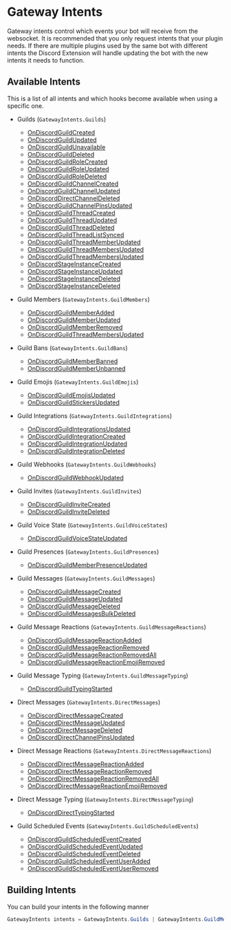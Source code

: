 # Gateway Intents

Gateway intents control which events your bot will receive from the websocket. 
It is recommended that you only request intents that your plugin needs.
If there are multiple plugins used by the same bot with different intents the Discord Extension will handle updating the bot with the new intents it needs to function.

## Available Intents

This is a list of all intents and which hooks become available when using a specific one.

* Guilds (`GatewayIntents.Guilds`)
    * [OnDiscordGuildCreated](Hooks.md#ondiscordguildcreated)
    * [OnDiscordGuildUpdated](Hooks.md#ondiscordguildupdated)
    * [OnDiscordGuildUnavailable](Hooks.md#ondiscordguildunavailable)
    * [OnDiscordGuildDeleted](Hooks.md#ondiscordguildchanneldeleted)
    * [OnDiscordGuildRoleCreated](Hooks.md#ondiscordguildrolecreated)
    * [OnDiscordGuildRoleUpdated](Hooks.md#ondiscordguildroleupdated)
    * [OnDiscordGuildRoleDeleted](Hooks.md#ondiscordguildroledeleted)
    * [OnDiscordGuildChannelCreated](Hooks.md#ondiscordguildchannelcreated)
    * [OnDiscordGuildChannelUpdated](Hooks.md#ondiscordguildchannelupdated)
    * [OnDiscordDirectChannelDeleted](Hooks.md#ondiscordguildchanneldeleted)
    * [OnDiscordGuildChannelPinsUpdated](Hooks.md#ondiscordguildchannelpinsupdated)
    * [OnDiscordGuildThreadCreated](Hooks.md#ondiscordguildthreadcreated)
    * [OnDiscordGuildThreadUpdated](Hooks.md#ondiscordguildthreadupdated)
    * [OnDiscordGuildThreadDeleted](Hooks.md#ondiscordguildthreaddeleted)
    * [OnDiscordGuildThreadListSynced](Hooks.md#ondiscordguildthreadlistsynced)
    * [OnDiscordGuildThreadMemberUpdated](Hooks.md#ondiscordguildthreadmemberupdated)
    * [OnDiscordGuildThreadMembersUpdated](Hooks.md#ondiscordguildthreadmembersupdated)
    * [OnDiscordGuildThreadMembersUpdated](Hooks.md#ondiscordguildthreadmembersupdated)
    * [OnDiscordStageInstanceCreated](Hooks.md#ondiscordstageinstancecreated)
    * [OnDiscordStageInstanceUpdated](Hooks.md#ondiscordstageinstanceupdated)
    * [OnDiscordStageInstanceDeleted](Hooks.md#ondiscordstageinstancedeleted)
    * [OnDiscordStageInstanceDeleted](Hooks.md#ondiscordstageinstancedeleted)
    

* Guild Members (`GatewayIntents.GuildMembers`)
    * [OnDiscordGuildMemberAdded](Hooks.md#ondiscordguildmemberadded)
    * [OnDiscordGuildMemberUpdated](Hooks.md#ondiscordguildmemberupdated)
    * [OnDiscordGuildMemberRemoved](Hooks.md#ondiscordguildmemberremoved)
    * [OnDiscordGuildThreadMembersUpdated](Hooks.md#ondiscordguildthreadmembersupdated)
    
* Guild Bans (`GatewayIntents.GuildBans`)
    * [OnDiscordGuildMemberBanned](Hooks.md#ondiscordguildmemberbanned)
    * [OnDiscordGuildMemberUnbanned](Hooks.md#ondiscordguildmemberunbanned)
    
* Guild Emojis (`GatewayIntents.GuildEmojis`)
    * [OnDiscordGuildEmojisUpdated](Hooks.md#ondiscordguildemojisupdated)
    * [OnDiscordGuildStickersUpdated](Hooks.md#ondiscordguildstickersupdated)
    
* Guild Integrations (`GatewayIntents.GuildIntegrations`)
    * [OnDiscordGuildIntegrationsUpdated](Hooks.md#ondiscordguildintegrationsupdated)
    * [OnDiscordGuildIntegrationCreated](Hooks.md#ondiscordguildintegrationcreated)
    * [OnDiscordGuildIntegrationUpdated](Hooks.md#ondiscordguildintegrationupdated)
    * [OnDiscordGuildIntegrationDeleted](Hooks.md#ondiscordguildintegrationdeleted)

* Guild Webhooks (`GatewayIntents.GuildWebhooks`)
    * [OnDiscordGuildWebhookUpdated](Hooks.md#ondiscordguildwebhooksupdated)

* Guild Invites (`GatewayIntents.GuildInvites`)
    * [OnDiscordGuildInviteCreated](Hooks.md#ondiscordguildinvitecreated)
    * [OnDiscordGuildInviteDeleted](Hooks.md#ondiscordguildinvitedeleted)
    
* Guild Voice State (`GatewayIntents.GuildVoiceStates`)
    * [OnDiscordGuildVoiceStateUpdated](Hooks.md#ondiscordguildvoicestateupdated)

* Guild Presences (`GatewayIntents.GuildPresences`)
    * [OnDiscordGuildMemberPresenceUpdated](Hooks.md#ondiscordguildmemberpresenceupdated)

* Guild Messages (`GatewayIntents.GuildMessages`)
  * [OnDiscordGuildMessageCreated](Hooks.md#ondiscordguildmessagecreated)
  * [OnDiscordGuildMessageUpdated](Hooks.md#ondiscordguildmessageupdated)
  * [OnDiscordGuildMessageDeleted](Hooks.md#ondiscordguildmessagedeleted)
  * [OnDiscordGuildMessagesBulkDeleted](Hooks.md#ondiscordguildmessagesbulkdeleted)

* Guild Message Reactions (`GatewayIntents.GuildMessageReactions`)
  * [OnDiscordGuildMessageReactionAdded](Hooks.md#ondiscordguildmessagereactionadded)
  * [OnDiscordGuildMessageReactionRemoved](Hooks.md#ondiscordguildmessagereactionremoved)
  * [OnDiscordGuildMessageReactionRemovedAll](Hooks.md#ondiscordguildmessagereactionremovedall)
  * [OnDiscordGuildMessageReactionEmojiRemoved](Hooks.md#ondiscordguildmessagereactionemojiremoved)

* Guild Message Typing (`GatewayIntents.GuildMessageTyping`)
  * [OnDiscordGuildTypingStarted](Hooks.md#ondiscordguildtypingstarted)

* Direct Messages (`GatewayIntents.DirectMessages`)
  * [OnDiscordDirectMessageCreated](Hooks.md#ondiscorddirectmessagecreated)
  * [OnDiscordDirectMessageUpdated](Hooks.md#ondiscorddirectmessageupdated)
  * [OnDiscordDirectMessageDeleted](Hooks.md#ondiscorddirectmessagedeleted)
  * [OnDiscordDirectChannelPinsUpdated](Hooks.md#ondiscorddirectmessagechannelpinsupdated)

* Direct Message Reactions (`GatewayIntents.DirectMessageReactions`)
  * [OnDiscordDirectMessageReactionAdded](Hooks.md#ondiscorddirectmessagereactionadded)
  * [OnDiscordDirectMessageReactionRemoved](Hooks.md#ondiscorddirectmessagereactionremoved)
  * [OnDiscordDirectMessageReactionRemovedAll](Hooks.md#ondiscorddirectmessagereactionremovedall)
  * [OnDiscordDirectMessageReactionEmojiRemoved](Hooks.md#ondiscorddirectmessagereactionemojiremoved)

* Direct Message Typing (`GatewayIntents.DirectMessageTyping`)
  * [OnDiscordDirectTypingStarted](Hooks.md#ondiscorddirecttypingstarted)

* Guild Scheduled Events (`GatewayIntents.GuildScheduledEvents`)
  * [OnDiscordGuildScheduledEventCreated](Hooks.md#OnDiscordGuildScheduledEventCreated)
  * [OnDiscordGuildScheduledEventUpdated](Hooks.md#OnDiscordGuildScheduledEventUpdated)
  * [OnDiscordGuildScheduledEventDeleted](Hooks.md#OnDiscordGuildScheduledEventDeleted)
  * [OnDiscordGuildScheduledEventUserAdded](Hooks.md#OnDiscordGuildScheduledEventUserAdded)
  * [OnDiscordGuildScheduledEventUserRemoved](Hooks.md#OnDiscordGuildScheduledEventUserRemoved)

## Building Intents
You can build your intents in the following manner

```c#
GatewayIntents intents = GatewayIntents.Guilds | GatewayIntents.GuildMembers | GatewayIntents.GuildMessages | GatewayIntents.GuildMessageReactions | GatewayIntents.DirectMessageReactions | GatewayIntents.DirectMessages
```
